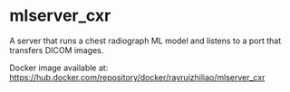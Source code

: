 # mlserver_cxr

A server that runs a chest radiograph ML model and listens to a port that transfers DICOM images.

Docker image available at: https://hub.docker.com/repository/docker/rayruizhiliao/mlserver_cxr
